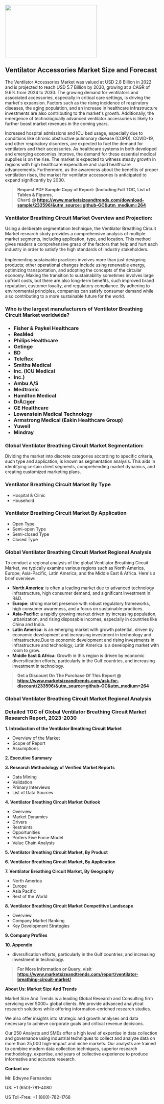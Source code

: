 <p><img class="alignnone size-medium wp-image-20088" src="https://ffe5etoiles.com/wp-content/uploads/2024/12/MST1-300x171.png" alt="" width="300" height="171" /></p><h2>Ventilator Accessories Market Size and Forecast</h2><p>The Ventilator Accessories Market was valued at USD 2.8 Billion in 2022 and is projected to reach USD 5.7 Billion by 2030, growing at a CAGR of 9.6% from 2024 to 2030. The growing demand for ventilators and associated accessories, especially in critical care settings, is driving the market's expansion. Factors such as the rising incidence of respiratory diseases, the aging population, and an increase in healthcare infrastructure investments are also contributing to the market's growth. Additionally, the emergence of technologically advanced ventilator accessories is likely to further boost market revenues in the coming years.</p><p>Increased hospital admissions and ICU bed usage, especially due to conditions like chronic obstructive pulmonary disease (COPD), COVID-19, and other respiratory disorders, are expected to fuel the demand for ventilators and their accessories. As healthcare systems in both developed and emerging economies improve, the demand for these essential medical supplies is on the rise. The market is expected to witness steady growth in regions with high healthcare expenditure and rapid healthcare advancements. Furthermore, as the awareness about the benefits of proper ventilation rises, the market for ventilator accessories is anticipated to expand significantly by 2030.</p></p><blockquote id="" class=""><strong>Request PDF Sample Copy of Report: (Including Full TOC, List of Tables &amp; Figures, Chart)&nbsp;@&nbsp;<strong><a href="https://www.marketsizeandtrends.com/download-sample/233596/&utm_source=github-GC&utm_medium=264" target="_blank">https://www.marketsizeandtrends.com/download-sample/233596/&utm_source=github-GC&utm_medium=264</a></strong></strong></blockquote><h3 id="" class="">Ventilator Breathing Circuit Market&nbsp;Overview and Projection:</h3><p id="" class="">Using a deliberate segmentation technique, the Ventilator Breathing Circuit Market research study provides a comprehensive analysis of multiple market segments, including application, type, and location. This method gives readers a comprehensive grasp of the factors that help and hurt each industry in order to satisfy the high standards of industry stakeholders. <br /> <br />Implementing sustainable practices involves more than just designing products; other operational changes include using renewable energy, optimizing transportation, and adopting the concepts of the circular economy. Making the transition to sustainability sometimes involves large upfront costs, but there are also long-term benefits, such improved brand reputation, customer loyalty, and regulatory compliance. By adhering to environmental principles, companies can satisfy consumer demand while also contributing to a more sustainable future for the world.</p><h3 id="" class="">Who is the largest manufacturers of&nbsp;Ventilator Breathing Circuit Market worldwide?</h3><h3 class=""><p><ul><li>Fisher & Paykel Healthcare </li><li> ResMed </li><li> Philips Healthcare </li><li> Getinge </li><li> BD </li><li> Teleflex </li><li> Smiths Medical </li><li> Inc. (ICU Medical </li><li> Inc.) </li><li> Ambu A/S </li><li> Medtronic </li><li> Hamilton Medical </li><li> DrÃ¤ger </li><li> GE Healthcare </li><li> Lowenstein Medical Technology </li><li> Armstrong Medical (Eakin Healthcare Group) </li><li> Yuwell </li><li> Mindray</li></ul></p></h3><h3 id="" class="">Global&nbsp;Ventilator Breathing Circuit Market Segmentation:</h3><p id="" class="">Dividing the market into discrete categories according to specific criteria, such type and application, is known as segmentation analysis. This aids in identifying certain client segments, comprehending market dynamics, and creating customized marketing plans.</p><h3 id="" class="">Ventilator Breathing Circuit Market&nbsp;By Type</h3><p><p><ul><li>Hospital & Clinic</li><li> Household</p></li></ul></p></p><h3 id="" class="">Ventilator Breathing Circuit Market&nbsp;By Application</h3><p class=""><p><ul><li>Open Type</li><li> Semi-open Type</li><li> Semi-closed Type</li><li> Closed Type</li></ul></p></p><h3 id="" class="">Global Ventilator Breathing Circuit Market Regional Analysis</h3><p id="" class="">To conduct a regional analysis of the global Ventilator Breathing Circuit Market, we typically examine various regions such as North America, Europe, Asia-Pacific, Latin America, and the Middle East &amp; Africa. Here's a brief overview:</p><ul><li><strong>North America</strong>: is often a leading market due to advanced technology infrastructure, high consumer demand, and significant investment in R&amp;D.</li><li><strong>Europe</strong>: strong market presence with robust regulatory frameworks, high consumer awareness, and a focus on sustainable practices.</li><li><strong>Asia-Pacific</strong>: a rapidly growing market driven by increasing population, urbanization, and rising disposable incomes, especially in countries like China and India.</li><li><strong>Latin America</strong>: is an emerging market with growth potential, driven by economic development and increasing investment in technology and infrastructure.Due to economic development and rising investments in infrastructure and technology, Latin America is a developing market with room to grow.</li><li><strong>Middle East &amp; Africa</strong>: Growth in this region is driven by economic diversification efforts, particularly in the Gulf countries, and increasing investment in technology.</li></ul><blockquote id="" class=""><strong>Get a Discount On The Purchase Of This Report @ <strong><a href="https://www.marketsizeandtrends.com/ask-for-discount/233596/&utm_source=github-GC&utm_medium=264" target="_blank">https://www.marketsizeandtrends.com/ask-for-discount/233596/&utm_source=github-GC&utm_medium=264</a></strong></strong></blockquote><h3 id="" class="">Global Ventilator Breathing Circuit Market Regional Analysis</h3><h3 id="" class="">Detailed TOC of Global Ventilator Breathing Circuit Market Research Report, 2023-2030</h3><p id="" class=""><strong>1. Introduction of the Ventilator Breathing Circuit Market</strong></p><ul><li>Overview of the Market</li><li>Scope of Report</li><li>Assumptions</li></ul><p id="" class=""><strong>2. Executive Summary</strong></p><p id="" class=""><strong>3. Research Methodology of Verified Market Reports</strong></p><ul><li>Data Mining</li><li>Validation</li><li>Primary Interviews</li><li>List of Data Sources</li></ul><p id="" class=""><strong>4. Ventilator Breathing Circuit Market Outlook</strong></p><ul><li>Overview</li><li>Market Dynamics</li><li>Drivers</li><li>Restraints</li><li>Opportunities</li><li>Porters Five Force Model</li><li>Value Chain Analysis</li></ul><p id="" class=""><strong>5. Ventilator Breathing Circuit Market, By Product</strong></p><p id="" class=""><strong>6. Ventilator Breathing Circuit Market, By Application</strong></p><p id="" class=""><strong>7. Ventilator Breathing Circuit Market, By Geography</strong></p><ul><li>North America</li><li>Europe</li><li>Asia Pacific</li><li>Rest of the World</li></ul><p id="" class=""><strong>8. Ventilator Breathing Circuit Market Competitive Landscape</strong></p><ul><li>Overview</li><li>Company Market Ranking</li><li>Key Development Strategies</li></ul><p id="" class=""><strong>9. Company Profiles</strong></p><p id="" class=""><strong>10. Appendix</strong></p><ul><li>diversification efforts, particularly in the Gulf countries, and increasing investment in technology.</li></ul><blockquote id="" class=""><strong>For More Information or Query, visit <strong><strong><a href="https://www.marketsizeandtrends.com/report/ventilator-breathing-circuit-market/" target="_blank">https://www.marketsizeandtrends.com/report/ventilator-breathing-circuit-market/</a></strong></strong></strong></blockquote><p id="" class=""><strong>About Us: Market Size And Trends</strong></p><p id="" class="">Market Size And Trends is a leading Global Research and Consulting firm servicing over 5000+ global clients. We provide advanced analytical research solutions while offering information-enriched research studies.</p><p id="" class="">We also offer insights into strategic and growth analyses and data necessary to achieve corporate goals and critical revenue decisions.</p><p id="" class="">Our 250 Analysts and SMEs offer a high level of expertise in data collection and governance using industrial techniques to collect and analyze data on more than 25,000 high-impact and niche markets. Our analysts are trained to combine modern data collection techniques, superior research methodology, expertise, and years of collective experience to produce informative and accurate research.</p><p id="" class=""><strong>Contact us:</strong></p><p id="" class="">Mr. Edwyne Fernandes</p><p id="" class="">US: +1 (650)-781-4080</p><p id="" class="">US Toll-Free: +1 (800)-782-1768</p>
